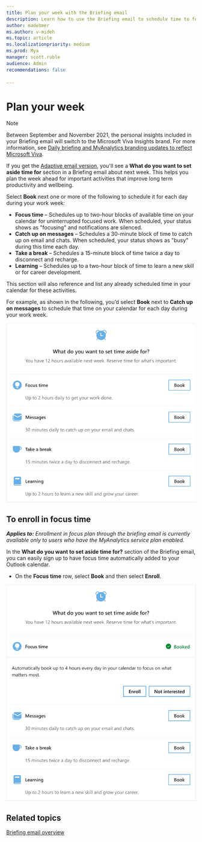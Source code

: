 ```yaml
---
title: Plan your week with the Briefing email
description: Learn how to use the Briefing email to schedule time to focus, catch up on email, and more
author: madehmer
ms.author: v-mideh
ms.topic: article
ms.localizationpriority: medium 
ms.prod: Mya
manager: scott.ruble
audience: Admin
recommendations: false

---
```

# Plan your week

>[!Note]
>Between September and November 2021, the personal insights included in your Briefing email will switch to the Microsoft Viva Insights brand. For more information, see [Daily briefing and MyAnalytics branding updates to reflect Microsoft Viva](https://techcommunity.microsoft.com/t5/microsoft-viva-blog/daily-briefing-and-myanalytics-branding-updates-to-reflect/ba-p/2681246).

If you get the [Adaptive email version](be-overview.md#adaptive-or-html-version), you'll see a **What do you want to set aside time for** section in a Briefing email about next week. This helps you plan the week ahead for important activities that improve long term productivity and wellbeing.

Select **Book** next one or more of the following to schedule it for each day during your work week:

* **Focus time** &ndash; Schedules up to two-hour blocks of available time on your calendar for uninterrupted focused work. When scheduled, your status shows as "focusing" and notifications are silenced.
* **Catch up on messages** &ndash; Schedules a 30-minute block of time to catch up on email and chats. When scheduled, your status shows as "busy" during this time each day.
* **Take a break** &ndash; Schedules a 15-minute block of time twice a day to disconnect and recharge.
* **Learning** &ndash; Schedules up to a two-hour block of time to learn a new skill or for career development.

This section will also reference and list any already scheduled time in your calendar for these activities.

For example, as shown in the following, you’d select **Book** next to **Catch up on messages** to schedule that time on your calendar for each day during your work week.

![Plan your week options](./images/be-time.png)

## To enroll in focus time

_**Applies to:** Enrollment in focus plan through the briefing email is currently available only to users who have the MyAnalytics service plan enabled._

In the **What do you want to set aside time for?** section of the Briefing email, you can easily sign up to have focus time automatically added to your Outlook calendar.

* On the **Focus time** row, select **Book** and then select **Enroll**.

![Enroll in focus time](./images/be-time-focus-enroll.png)

## Related topics

[Briefing email overview](be-overview.md)
